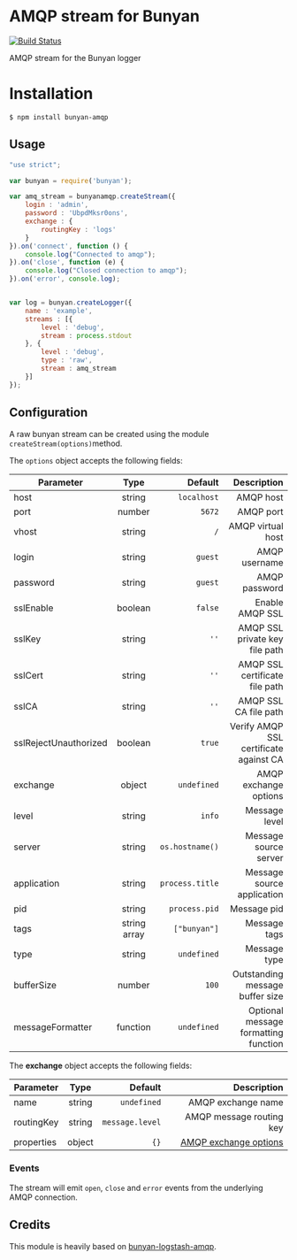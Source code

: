 # AMQP stream for Bunyan

[![Build Status](https://travis-ci.org/node-packages/bunyan-amqp.svg)](https://travis-ci.org/node-packages/bunyan-amqp)


AMQP stream for the Bunyan logger

# Installation

    $ npm install bunyan-amqp


## Usage

```javascript
"use strict";

var bunyan = require('bunyan');

var amq_stream = bunyanamqp.createStream({
    login : 'admin',
    password : 'UbpdMksr0ons',
    exchange : {
        routingKey : 'logs'
    }
}).on('connect', function () {
    console.log("Connected to amqp");
}).on('close', function (e) {
    console.log("Closed connection to amqp");
}).on('error', console.log);


var log = bunyan.createLogger({
    name : 'example',
    streams : [{
        level : 'debug',
        stream : process.stdout
    }, {
        level : 'debug',
        type : 'raw',
        stream : amq_stream
    }]
});
```

## Configuration

A raw bunyan stream can be created using the module  ``createStream(options)``method.

The ``options`` object accepts the following fields:


| Parameter | Type | Default | Description |
| ------------- |:-------------:| -----:|-----:|
| host 				    | string 		| `localhost` 		| AMQP host |
| port 				    | number 		| `5672` 			| AMQP port |
| vhost 				| string 		| `/`				| AMQP virtual host |
| login 				| string 		| `guest` 			| AMQP username |
| password			    | string 		| `guest` 			| AMQP password |
| sslEnable 			| boolean 	    | `false` 			| Enable AMQP SSL |
| sslKey 				| string 		| `''` 			    | AMQP SSL private key file path |
| sslCert 				| string 		| `''` 			    | AMQP SSL certificate file path |
| sslCA 				| string 		| `''` 			    | AMQP SSL CA file path |
| sslRejectUnauthorized	| boolean 	    | `true` 			| Verify AMQP SSL certificate against CA |
| exchange 			    | object 		| `undefined` 		| AMQP exchange options |
| level 				| string 		| `info` 			| Message level |
| server 				| string 		| `os.hostname()` 	| Message source server |
| application 			| string 		| `process.title` 	| Message source application |
| pid 				    | string 		| `process.pid`	    | Message pid |
| tags 				    | string array	| `["bunyan"]`		| Message tags |
| type 				    | string 		| `undefined` 		| Message type |
| bufferSize 			| number 		| `100` 			| Outstanding message buffer size |
| messageFormatter 	    | function 	    | `undefined` 		| Optional message formatting function |

The **exchange** object accepts the following fields:

| Parameter | Type | Default | Description |
| ------------- |:-------------:| -----:|-----:|
| name 		    | string 	| `undefined` 		| AMQP exchange name |
| routingKey 	| string 	| `message.level` 	| AMQP message routing key |
| properties 	| object 	| `{}` 			    | [AMQP exchange options](https://github.com/postwait/node-amqp/blob/master/README.md#connectionexchangename-options-opencallback) |


### Events

The stream will emit ``open``, ``close`` and ``error`` events from the underlying AMQP connection.


## Credits

This module is heavily based on [bunyan-logstash-amqp](https://github.com/brandonhamilton/bunyan-logstash-amqp).
